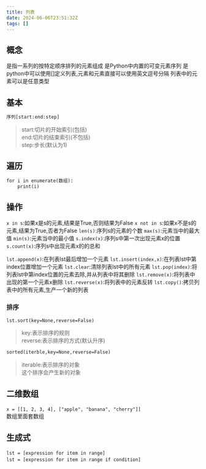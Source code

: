 ```yaml
---
title: 列表
date: 2024-06-06T23:51:32Z
tags: []
---
```


## 概念

是指一系列的按特定顺序排列的元素组成
是Python中内置的可变元素序列
是python中可以使用[]定义列表,元素和元素直接可以使用英文逗号分隔
列表中的元素可以是任意类型

## 基本

```html
序列[start:end:step]
```

> start:切片的开始索引(包括)  
> end:切片的结束索引(不包括)  
> step:步长(默认为1)

## 遍历

```html
for i in enumerate(数组):
    print(i)
```

## 操作

`x in s`:如果x是s的元素,结果是True,否则结果为False
`x not in s`:如果x不是s的元素,结果为True,否者为False
`len(s)`:序列s的元素的个数
`max(s)`:元素当中的最大值
`min(s)`:元素当中的最小值
`s.index(x)`:序列s中第一次出现元素x的位置
`s.count(x)`:序列s中出现元素x的的总和

`lst.append(x)`:在列表lst最后增加一个元素
`lst.insert(index,x)`:在列表lst中第index位置增加一个元素
`lst.clear`:清除列表lst中的所有元素
`lst.pop(index)`:将列表lst中第index位置的元素去除,并从列表中将其删除
`lst.remove(x)`:将列表中出现的第一个元素x删除
`lst.reverse(x)`:将列表中的元素反转
`lst.copy()`:拷贝列表中的所有元素,生产一个新的列表

### 排序

```html
lst.sort(key=None,reverse=False)
```

> key:表示排序的规则  
> reverse:表示排序的方式(默认升序)

```html
sorted(iterble,key=None,reverse=False)
```

> iterable:表示排序的对象  
> 这个排序会产生新的对象

## 二维数组

​`x = [[1, 2, 3, 4], ["apple", "banana", "cherry"]]`​  
数组里面套数组

## 生成式

​`lst = [expression for item in range]`​  
​`lst = [expression for item in range if condition]`​

‍
